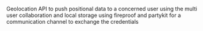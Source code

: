 Geolocation API to push positional data to a concerned user using the multi user collaboration and local storage using fireproof and partykit for a communication channel to exchange the credentials 
